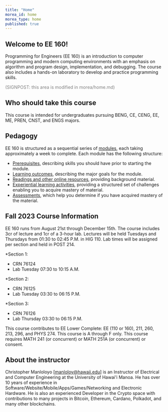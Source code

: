 ```yaml
---
title: "Home"
morea_id: home
morea_type: home
published: true
---
```


## Welcome to EE 160!

Programming for Engineers (EE 160) is an introduction to computer programming and modern computing environments with an emphasis on algorithm and program design, implementation, and debugging. The course also includes a hands-on laboratory to develop and practice programming skills.

<font color="grey"> (SIGNPOST: this area is modified in morea/home.md)</font>

## Who should take this course

This course is intended for undergraduates pursuing BENG, CE, CENG, EE, ME, PREN, CNST, and ENGS majors.

## Pedagogy

EE 160 is structured as a sequential series of [modules](/modules), each taking approximately a week to complete. Each module has the following structure:

  * [Prerequisites](/prerequisites), describing skills you should have prior to starting the module.
  * [Learning outcomes](/outcomes), describing the major goals for the module.
  * [Readings and other online resources](/readings), providing background material.
  * [Experiential learning activities](/experiences), providing a structured set of challenges enabling you to acquire mastery of material.
  * [Assessments](/assessments), which help you determine if you have acquired mastery of the material.

## Fall 2023 Course Information

EE 160 runs from August 21st through December 15th.  The course includes 3cr of lecture and 1cr of a 3-hour lab.  Lectures will be held Tuesdays and Thursdays from 01:30 to 02:45 P.M. in HIG 110.  Lab times will be assigned per section and held in POST 214.

 *Section 1:
  - CRN 76124
  - Lab Tuesday 07:30 to 10:15 A.M.
    
 *Section 2:
  - CRN 76125
  - Lab Tuesday 03:30 to 06:15 P.M.
    
 *Section 3:
  - CRN 76126
  - Lab Thursday 03:30 to 06:15 P.M.

This course contributes to EE Lower Complete:  EE (110 or 160), 211, 260, 213, 296, and PHYS 274.
This course is A through F only.
This course requires MATH 241 (or concurrent) or MATH 251A (or concurrent) or consent.

## About the instructor

Christopher Manloloyo [manloloy@hawaii.edu] is an Instructor of Electrical and Computer Engineering at the University of Hawai'i Manoa.  He has over 10 years of experience in Software/Website/Mobile/Apps/Games/Networking and Electronic Hardware.  He is also an experienced Developer in the Crypto space with contributions to many projects in Bitcoin, Ethereum, Cardano, Polkadot, and many other blockchains.
